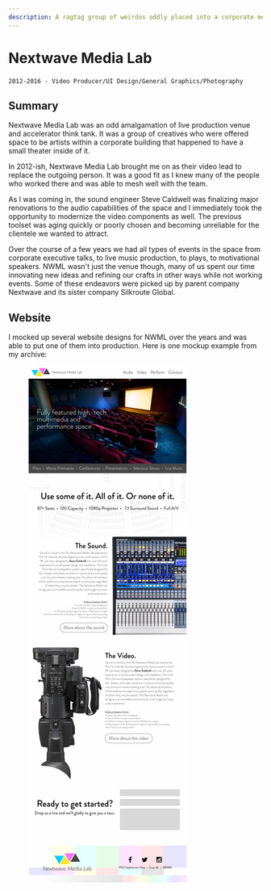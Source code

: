 ```yaml
---
description: A ragtag group of weirdos oddly placed into a corporate media space.
---
```


# Nextwave Media Lab

`2012-2016 - Video Producer/UI Design/General Graphics/Photography`

## Summary

Nextwave Media Lab was an odd amalgamation of live production venue and accelerator think tank. It was a group of creatives who were offered space to be artists within a corporate building that happened to have a small theater inside of it.&#x20;

In 2012-ish, Nextwave Media Lab brought me on as their video lead to replace the outgoing person. It was a good fit as I knew many of the people who worked there and was able to mesh well with the team.&#x20;

As I was coming in, the sound engineer Steve Caldwell was finalizing major renovations to the audio capabilities of the space and I immediately took the opportunity to modernize the video components as well. The previous toolset was aging quickly or poorly chosen and becoming unreliable for the clientele we wanted to attract.

Over the course of a few years we had all types of events in the space from corporate executive talks, to live music production, to plays, to motivational speakers. NWML wasn't just the venue though, many of us spent our time innovating new ideas and refining our crafts in other ways while not working events. Some of these endeavors were picked up by parent company Nextwave and its sister company Silkroute Global.

## Website

I mocked up several website designs for NWML over the years and was able to put one of them into production. Here is one mockup example from my archive:

<figure><img src="../.gitbook/assets/nwml-desktop-1200.jpg" alt=""><figcaption></figcaption></figure>
